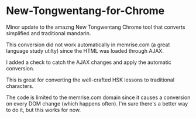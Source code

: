 New-Tongwentang-for-Chrome
==========================

Minor update to the amazng New Tongwentang Chrome tool that converts simplified and traditional mandarin.

This conversion did not work automatically in memrise.com (a great language study utilty) since the HTML was loaded through AJAX.

I added a check to catch the AJAX changes and apply the automatic conversion.

This is great for converting the well-crafted HSK lessons to traditional characters.

The code is limited to the memrise.com domain since it causes a conversion on every DOM change (which happens often). I'm sure there's a better way to do it, but this works for now.
